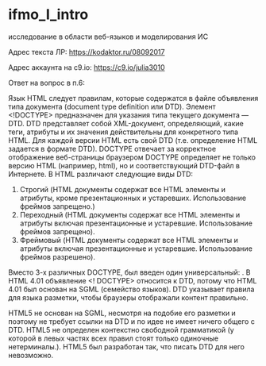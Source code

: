 # ifmo_I_intro
исследование в области веб-языков и моделирования ИС

Адрес текста ЛР:
https://kodaktor.ru/08092017

Адрес аккаунта на c9.io:
https://c9.io/julia3010

Ответ на вопрос в п.6: 

Язык HTML следует правилам, которые содержатся в файле объявления типа  документа (document type definition или DTD).
 Элемент <!DOCTYPE> предназначен для указания типа текущего документа — DTD. 
DTD представляет собой XML-документ, определяющий, какие теги, атрибуты и их значения действительны для конкретного типа HTML. Для каждой версии HTML есть свой DTD (т.е. определение HTML задается в формате DTD). 
DOCTYPE отвечает за корректное отображение веб-страницы браузером DOCTYPE определяет не только версию HTML (например, html), но и соответствующий DTD-файл в Интернете.
В HTML различают следующие виды DTD:
1)	Строгий (HTML документы содержат все HTML элементы и атрибуты, кроме презентационных и устаревших. Иcпользование фреймов запрещено.)
2)	Переходный (HTML документы содержат все HTML элементы и атрибуты включая презентационные и устаревшие. Использование фреймов запрещено).
3)	Фреймовый (HTML документы содержат все HTML элементы и атрибуты включая презентационные и устаревшие. Использование фреймов разрешено).

Вместо 3-х различных DOCTYPE, был введен один универсальный: <!DOCTYPE html> .
В HTML 4.01 объявление <! DOCTYPE> относится к DTD, потому что HTML 4.01 был основан на SGML (семейство языков). DTD указывает правила для языка разметки, чтобы браузеры отображали контент правильно.

HTML5 не основан на SGML, несмотря на подобие его разметки и поэтому не требует ссылки на DTD и по идее не имеет ничего общего с DTD.
HTML5 не определен контекстно свободной грамматикой (у которой в левых частях всех правил стоят только одиночные нетерминалы.). HTML5 был разработан так, что писать DTD для него невозможно. 

